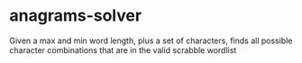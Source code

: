 # anagrams-solver
Given a max and min word length, plus a set of characters, finds all possible character combinations that are in the valid scrabble wordlist 
